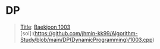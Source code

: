 # DP
> [Title](문제): [Baekjoon 1003](https://www.acmicpc.net/problem/1003)   
[sol]:(https://github.com/jhmin-kk99/Algorithm-Study/blob/main/DP(DynamicProgramming)/1003.cpp)   
> 
